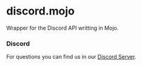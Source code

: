 # discord.mojo
Wrapper for the Discord API writting in Mojo.

### Discord
For questions you can find us in our [Discord Server](https://discord.gg/VxAGcGqrg5).